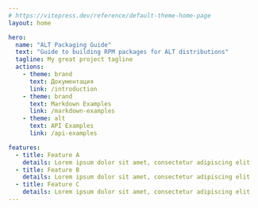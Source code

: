 ```yaml
---
# https://vitepress.dev/reference/default-theme-home-page
layout: home

hero:
  name: "ALT Packaging Guide"
  text: "Guide to building RPM packages for ALT distributions"
  tagline: My great project tagline
  actions:
    - theme: brand
      text: Документация
      link: /introduction
    - theme: brand
      text: Markdown Examples
      link: /markdown-examples
    - theme: alt
      text: API Examples
      link: /api-examples

features:
  - title: Feature A
    details: Lorem ipsum dolor sit amet, consectetur adipiscing elit
  - title: Feature B
    details: Lorem ipsum dolor sit amet, consectetur adipiscing elit
  - title: Feature C
    details: Lorem ipsum dolor sit amet, consectetur adipiscing elit
---
```


